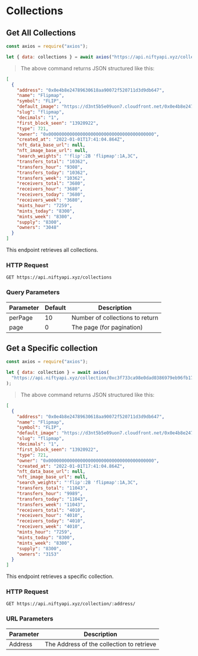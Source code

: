 # Collections

## Get All Collections

```javascript
const axios = require("axios");

let { data: collections } = await axios("https://api.niftyapi.xyz/collections");
```

> The above command returns JSON structured like this:

```json
[
  {
    "address": "0x0e4b8e24789630618aa90072f520711d3d9db647",
    "name": "Flipmap",
    "symbol": "FLIP",
    "default_image": "https://d3nt5b5e09uon7.cloudfront.net/0x0e4b8e24789630618aa90072f520711d3d9db647/1700",
    "slug": "flipmap",
    "decimals": "1",
    "first_block_seen": "13920922",
    "type": 721,
    "owner": "0x0000000000000000000000000000000000000000",
    "created_at": "2022-01-01T17:41:04.864Z",
    "nft_data_base_url": null,
    "nft_image_base_url": null,
    "search_weights": "'flip':2B 'flipmap':1A,3C",
    "transfers_total": "10362",
    "transfers_hour": "9308",
    "transfers_today": "10362",
    "transfers_week": "10362",
    "receivers_total": "3680",
    "receivers_hour": "3680",
    "receivers_today": "3680",
    "receivers_week": "3680",
    "mints_hour": "7259",
    "mints_today": "8300",
    "mints_week": "8300",
    "supply": "8300",
    "owners": "3048"
  }
]
```

This endpoint retrieves all collections.

### HTTP Request

`GET https://api.niftyapi.xyz/collections`

### Query Parameters

| Parameter | Default | Description                     |
| --------- | ------- | ------------------------------- |
| perPage   | 10      | Number of collections to return |
| page      | 0       | The page (for pagination)       |

<!-- <aside class="success">
Remember — a happy kitten is an authenticated kitten!
</aside> -->

## Get a Specific collection

```javascript
const axios = require("axios");

let { data: collection } = await axios(
  "https://api.niftyapi.xyz/collection/0xc3f733ca98e0dad0386979eb96fb1722a1a05e69/"
);
```

> The above command returns JSON structured like this:

```json
[
  {
    "address": "0x0e4b8e24789630618aa90072f520711d3d9db647",
    "name": "Flipmap",
    "symbol": "FLIP",
    "default_image": "https://d3nt5b5e09uon7.cloudfront.net/0x0e4b8e24789630618aa90072f520711d3d9db647/1700",
    "slug": "flipmap",
    "decimals": "1",
    "first_block_seen": "13920922",
    "type": 721,
    "owner": "0x0000000000000000000000000000000000000000",
    "created_at": "2022-01-01T17:41:04.864Z",
    "nft_data_base_url": null,
    "nft_image_base_url": null,
    "search_weights": "'flip':2B 'flipmap':1A,3C",
    "transfers_total": "11043",
    "transfers_hour": "9989",
    "transfers_today": "11043",
    "transfers_week": "11043",
    "receivers_total": "4010",
    "receivers_hour": "4010",
    "receivers_today": "4010",
    "receivers_week": "4010",
    "mints_hour": "7259",
    "mints_today": "8300",
    "mints_week": "8300",
    "supply": "8300",
    "owners": "3153"
  }
]
```

This endpoint retrieves a specific collection.

<!-- <aside class="warning">Inside HTML code blocks like this one, you can't use Markdown, so use <code>&lt;code&gt;</code> blocks to denote code.</aside> -->

### HTTP Request

`GET https://api.niftyapi.xyz/collection/:address/`

### URL Parameters

| Parameter | Description                               |
| --------- | ----------------------------------------- |
| Address   | The Address of the collection to retrieve |
